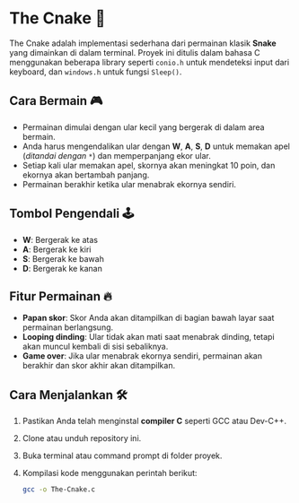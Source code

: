 # The Cnake 🐍

The Cnake adalah implementasi sederhana dari permainan klasik **Snake** yang dimainkan di dalam terminal. Proyek ini ditulis dalam bahasa C menggunakan beberapa library seperti `conio.h` untuk mendeteksi input dari keyboard, dan `windows.h` untuk fungsi `Sleep()`.

## Cara Bermain 🎮

- Permainan dimulai dengan ular kecil yang bergerak di dalam area bermain.
- Anda harus mengendalikan ular dengan **W**, **A**, **S**, **D** untuk memakan apel (*ditandai dengan `*`*) dan memperpanjang ekor ular.
- Setiap kali ular memakan apel, skornya akan meningkat 10 poin, dan ekornya akan bertambah panjang.
- Permainan berakhir ketika ular menabrak ekornya sendiri.

## Tombol Pengendali 🕹️

- **W**: Bergerak ke atas
- **A**: Bergerak ke kiri
- **S**: Bergerak ke bawah
- **D**: Bergerak ke kanan

## Fitur Permainan 🔥

- **Papan skor**: Skor Anda akan ditampilkan di bagian bawah layar saat permainan berlangsung.
- **Looping dinding**: Ular tidak akan mati saat menabrak dinding, tetapi akan muncul kembali di sisi sebaliknya.
- **Game over**: Jika ular menabrak ekornya sendiri, permainan akan berakhir dan skor akhir akan ditampilkan.

## Cara Menjalankan 🛠️

1. Pastikan Anda telah menginstal **compiler C** seperti GCC atau Dev-C++.
2. Clone atau unduh repository ini.
3. Buka terminal atau command prompt di folder proyek.
4. Kompilasi kode menggunakan perintah berikut:

   ```bash
   gcc -o The-Cnake.c
